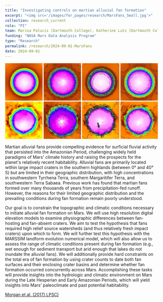 ```yaml
---
title: "Investigating controls on martian alluvial fan formation"
excerpt: "<img src='/images/for_pages/research/MarsFans_Small.jpg'>"
collection: research_current
role: "PI"
team: Marisa Palucis (Dartmouth College), Katherine Lutz (Dartmouth College)
funding: "NASA Mars Data Analysis Program"
type: "Research"
permalink: /research/2024-09-01-MarsFans
date: 2024-09-01
---
```


<img src='/images/for_pages/research/MarsFans.jpg'>

Martian alluvial fans provide compelling evidence for surficial fluvial activity that persisted into the Amazonian Period, challenging widely held paradigms of Mars' climate history and raising the prospects for the planet's relatively recent habitability. Alluvial fans are primarily located within large impact craters in the southern highlands (between 0° and 40° S) but are limited in their geographic distribution, with high concentrations in southwestern Tyrrhena Terra, southern Margaritifer Terra, and southwestern Terra Sabaea. Previous work has found that martian fans formed over many thousands of years from precipitation-fed runoff. However, the reasons for their limited geographic distribution and the prevailing conditions during fan formation remain poorly understood.

Our goal is to constrain the topographic and climatic conditions necessary to initiate alluvial fan formation on Mars. We will use high resolution digital elevation models to examine physiographic differences between fan-hosting and fan-absent craters. We aim to test the hypothesis that fans required high relief source watersheds (and thus relatively fresh impact craters) upon which to form. We will further test this hypothesis with the MARSSIM landform evolution numerical model, which will also allow us to assess the range of climatic conditions present during fan formation (e.g., wet enough for sediment transport but arid enough that lakes do not inundate the alluvial fans). We will additionally provide hard constraints on the total era of fan formation by using crater counts to date both fan surfaces and their enclosing crater basins and determine whether fan formation occurred concurrently across Mars. Accomplishing these tasks will provide insights into the hydrologic and climatic environment on Mars during the Late Hesperian and Early Amazonian Periods, which will yield insights into Mars' paleoclimate and past potential habitability.

[Morgan et al. (2017) LPSC)](https://www.hou.usra.edu/meetings/lpsc2017/pdf/2819.pdf)